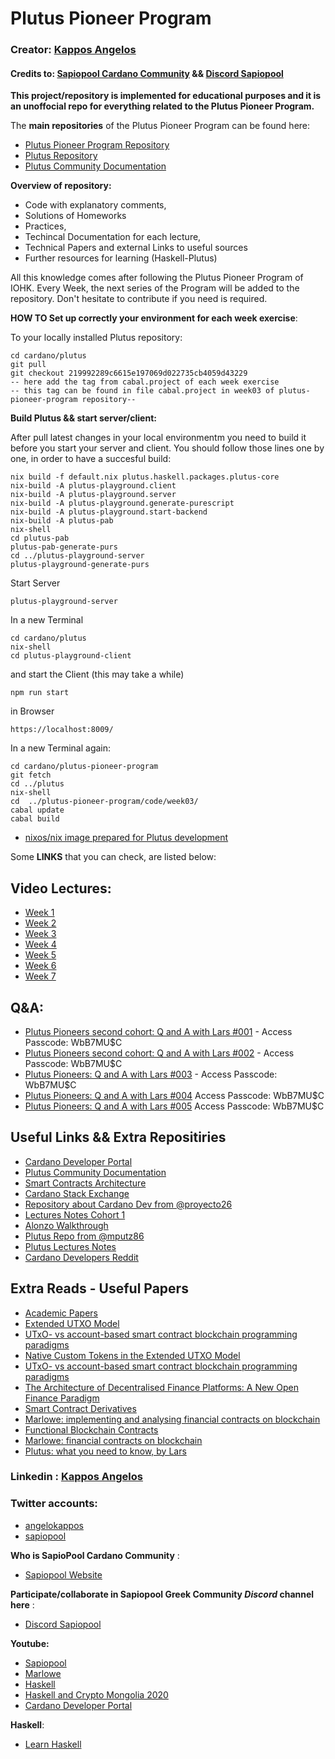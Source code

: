 # **Plutus Pioneer Program**

### **Creator: [Kappos Angelos](https://www.linkedin.com/in/angelos-dionysios-kappos-4b668140/)**
#### Credits to: [Sapiopool Cardano Community](https://sapiopool.com/) && [Discord Sapiopool](https://discord.com/invite/HRK9gGE9ax)
**This project/repository is implemented for educational purposes and it is an unoffocial repo for everything related to the Plutus Pioneer Program.**

The **main repositories** of the Plutus Pioneer Program can be found here:

- [Plutus Pioneer Program Repository](https://github.com/input-output-hk/plutus-pioneer-program) 
- [Plutus Repository](https://github.com/input-output-hk/plutus)
- [Plutus Community Documentation](https://docs.plutus-community.com/)

**Overview of repository:**
- Code with explanatory comments,
- Solutions of Homeworks
- Practices, 
- Techincal Documentation for each lecture,
- Technical Papers and external Links to useful sources
- Further resources for learning (Haskell-Plutus)

All this knowledge comes after following the Plutus Pioneer Program of IOHK.
Every Week, the next series of the Program will be added to the repository.
Don't hesitate to contribute if you need is required.

**HOW TO Set up correctly your environment for each week exercise**:

To your locally installed Plutus repository:
```
cd cardano/plutus 
git pull
git checkout 219992289c6615e197069d022735cb4059d43229 
-- here add the tag from cabal.project of each week exercise
-- this tag can be found in file cabal.project in week03 of plutus-pioneer-program repository--
```
**Build Plutus && start server/client:** 

After pull latest changes in your local environmentm you need to build it before you start your server and client. 
You should follow those lines one by one, in order to have a succesful build:
```
nix build -f default.nix plutus.haskell.packages.plutus-core 
nix-build -A plutus-playground.client 
nix-build -A plutus-playground.server 
nix-build -A plutus-playground.generate-purescript 
nix-build -A plutus-playground.start-backend 
nix-build -A plutus-pab 
nix-shell 
cd plutus-pab 
plutus-pab-generate-purs 
cd ../plutus-playground-server 
plutus-playground-generate-purs
```

Start Server
```
plutus-playground-server
```
In a new Terminal
```
cd cardano/plutus
nix-shell
cd plutus-playground-client
```
and start the Client (this may take a while)
```
npm run start
```
in Browser
```
https://localhost:8009/
```
In a new Terminal again:
```
cd cardano/plutus-pioneer-program
git fetch
cd ../plutus
nix-shell
cd  ../plutus-pioneer-program/code/week03/
cabal update  
cabal build
```
- [nixos/nix image prepared for Plutus development](https://github.com/hkvb/nixos)

Some **LINKS** that you can check, are listed below:

## Video Lectures:

- [Week 1](https://www.youtube.com/watch?v=_zr3W8cgzIQ&t=2210s&ab_channel=LarsBr%C3%BCnjes)
- [Week 2](https://www.youtube.com/watch?v=sN3BIa3GAOc&ab_channel=LarsBr%C3%BCnjes)
- [Week 3](https://www.youtube.com/watch?v=6_rfCCY9_gY&t=52s&ab_channel=LarsBr%C3%BCnjes)
- [Week 4](https://www.youtube.com/watch?v=g4lvA14I-Jg&t=2422s&ab_channel=LarsBr%C3%BCnjes)
- [Week 5](https://www.youtube.com/watch?v=SsaVjSsPPcg&t=2s&ab_channel=LarsBr%C3%BCnjes)
- [Week 6](https://www.youtube.com/watch?v=24SHPHEc3zo&t=2s&ab_channel=LarsBr%C3%BCnjes)
- [Week 7](https://www.youtube.com/watch?v=uwZ903Zd0DU&t=1s&ab_channel=LarsBr%C3%BCnjes)
## Q&A:
- [Plutus Pioneers second cohort: Q and A with Lars #001](https://zoom.us/rec/share/QU7jcp8S0A-xlmXMIKlua5GoTpL0YwofDlnhSmzgZh1PeFSKqSn9YtzqIGmb6TvC.qZiLZ3thyTOy8dQ0) - Access Passcode: WbB7MU$C
- [Plutus Pioneers second cohort: Q and A with Lars #002](https://zoom.us/rec/share/mfAfBcg8LfGstgdkvXYyP9BVUDiBzm1O_ED9QaTobbcuPzOXOZzGpGBndhr2CauU.bgV5nicKWogoT3Kj) - Access Passcode: WbB7MU$C
- [Plutus Pioneers: Q and A with Lars #003](https://zoom.us/rec/share/7KKN1jsJIEe7hID4nxqo5cc59DQgucNTcXi7evD81cIsanLtJJfz4ymFYj7PW1PE.YajSv6SIKsCBRHKl) - Access Passcode: WbB7MU$C
- [Plutus Pioneers: Q and A with Lars #004](https://zoom.us/rec/share/Gn20cMXHJbmdXG6R0PncZfs2feUuxP9KJjFGQ5oecCu-dvi2KSb-asX_LVSaKRHT.S2R1Eo2ulCeTWDUt
  ) Access Passcode: WbB7MU$C
 - [Plutus Pioneers: Q and A with Lars #005](https://zoom.us/rec/share/4lASBU00my7lL5l0enCqZVWL7HBHJAI9x4_rJCZAoTaMz58c3C2lSgNTWF8tcB_E.owc7Yk9PGgGCH7c0) Access Passcode: WbB7MU$C  

## Useful Links && Extra Repositiries
- [Cardano Developer Portal](https://developers.cardano.org/?utm_source=Developers&utm_campaign=e6f14df50a-EMAIL_CAMPAIGN_2021_03_31_06_14_COPY_01&utm_medium=email&utm_term=0_c9c99d4ad3-e6f14df50a-77674502)
- [Plutus Community Documentation](https://docs.plutus-community.com/)
- [Smart Contracts Architecture](https://testnets.cardano.org/en/virtual-machines/kevm/about/iele_vm_architecture/)
- [Cardano Stack Exchange](https://cardano.stackexchange.com/)
- [Repository about Cardano Dev from @proyecto26](https://github.com/proyecto26/cardano-developer)
- [Lectures Notes Cohort 1](https://plutus-pioneer-program.readthedocs.io/en/latest/index.html)
- [Alonzo Walkthrough](https://plutus-pioneer-program.readthedocs.io/en/latest/alonzo.html)
- [Plutus Repo from @mputz86](https://github.com/mputz86/plutus-personal-playground)
- [Plutus Lectures Notes](https://plutus-pioneer-program.readthedocs.io/en/latest/)
- [Cardano Developers Reddit](https://www.reddit.com/r/CardanoDevelopers/)

## Extra Reads - Useful Papers
- [Academic Papers](https://github.com/jonathondilworth/blockchain-notes/blob/main/Academic-Papers-List.md)
- [Extended UTXO Model](https://iohk.io/en/research/library/papers/the-extended-utxo-model/)
- [UTxO- vs account-based smart contract blockchain programming paradigms ](https://arxiv.org/pdf/2003.14271.pdf)
- [Native Custom Tokens in the Extended UTXO Model](https://files.zotero.net/eyJleHBpcmVzIjoxNjI3NDc1NTI4LCJoYXNoIjoiMDBmMTM0NGZkYTg2ZTBhOWJkZWI4ZDhhYjIzZjIzYzAiLCJjb250ZW50VHlwZSI6ImFwcGxpY2F0aW9uXC9wZGYiLCJjaGFyc2V0IjoiIiwiZmlsZW5hbWUiOiJDaGFrcmF2YXJ0eSBldCBhbC4gLSAyMDIwIC0gTmF0aXZlIEN1c3RvbSBUb2tlbnMgaW4gdGhlIEV4dGVuZGVkIFVUWE8gTW9kZWwucGRmIn0%3D/bc922137cb48f5438f8bbaf38f275e704e1541622d3db462bdfd027afcee6efe/Chakravarty%20et%20al.%20-%202020%20-%20Native%20Custom%20Tokens%20in%20the%20Extended%20UTXO%20Model.pdf)
- [UTxO- vs account-based smart contract
blockchain programming paradigms](https://arxiv.org/pdf/2003.14271.pdf)
- [The Architecture of Decentralised Finance Platforms: A New Open Finance Paradigm](https://iohk.io/en/research/library/papers/the-architecture-of-decentralised-finance-platformsa-new-open-finance-paradigm/)
- [Smart Contract Derivatives](https://eprint.iacr.org/2020/138.pdf)
- [Marlowe: implementing and analysing financial contracts on blockchain](https://files.zotero.net/eyJleHBpcmVzIjoxNjI3NDc1OTE2LCJoYXNoIjoiM2IzNzJmMzE2Yjc1M2Q0NzU4YzMxZDVhYWE0MTg3OGMiLCJjb250ZW50VHlwZSI6ImFwcGxpY2F0aW9uXC9wZGYiLCJjaGFyc2V0IjoiIiwiZmlsZW5hbWUiOiJTZWlqYXMgZXQgYWwuIC0gTWFybG93ZSBpbXBsZW1lbnRpbmcgYW5kIGFuYWx5c2luZyBmaW5hbmNpYWwgY29udC5wZGYifQ%3D%3D/316d015db70acade1a95d980cd88d9412242accbe9dffa62f13cd2673e067b6e/Seijas%20et%20al.%20-%20Marlowe%20implementing%20and%20analysing%20financial%20cont.pdf)
- [Functional Blockchain Contracts](https://files.zotero.net/eyJleHBpcmVzIjoxNjI3NDc1OTU2LCJoYXNoIjoiZWQ1YTU5MGZmYWFhYzQ2Y2VjNTFmNjlmZTQ0NjgzMjIiLCJjb250ZW50VHlwZSI6ImFwcGxpY2F0aW9uXC9wZGYiLCJjaGFyc2V0IjoiIiwiZmlsZW5hbWUiOiJDaGFrcmF2YXJ0eSBldCBhbC4gLSAyMDE5IC0gRnVuY3Rpb25hbCBCbG9ja2NoYWluIENvbnRyYWN0cy5wZGYifQ%3D%3D/46c4f06af19f34d11d25d4cce757d9034bb5dc8b5149252584901ad7f26215d9/Chakravarty%20et%20al.%20-%202019%20-%20Functional%20Blockchain%20Contracts.pdf)
- [Marlowe: financial contracts on blockchain](https://files.zotero.net/eyJleHBpcmVzIjoxNjI3NDc1OTk0LCJoYXNoIjoiM2JlM2Q4OWI5ZTE1YTIwMmYwZDY0Zjk2NmZmYTgzNTgiLCJjb250ZW50VHlwZSI6ImFwcGxpY2F0aW9uXC9wZGYiLCJjaGFyc2V0IjoiIiwiZmlsZW5hbWUiOiJTZWlqYXMgYW5kIFRob21wc29uIC0gTWFybG93ZSBmaW5hbmNpYWwgY29udHJhY3RzIG9uIGJsb2NrY2hhaW4ucGRmIn0%3D/62b91acae6e45230591758711825545e8d6756d7630e2c2e18b7e9dcf6c5bc6c/Seijas%20and%20Thompson%20-%20Marlowe%20financial%20contracts%20on%20blockchain.pdf)
- [Plutus: what you need to know, by Lars](https://iohk.io/en/blog/posts/2021/04/13/plutus-what-you-need-to-know/)


### Linkedin : [Kappos Angelos](https://www.linkedin.com/in/angelos-dionysios-kappos-4b668140/)

### **Twitter accounts:**
- [angelokappos](https://twitter.com/angelokappos)
- [sapiopool](https://twitter.com/sapiopool)

**Who is SapioPool Cardano Community** : 
- [Sapiopool Website](https://sapiopool.com/)

**Participate/collaborate in Sapiopool Greek Community *Discord* channel here** :
- [Discord Sapiopool](https://discord.com/invite/HRK9gGE9ax)

**Youtube:**
- [Sapiopool](https://www.youtube.com/channel/UCcPH2RMsszRGJ2awvLdMKzQ)
- [Marlowe](https://www.youtube.com/user/simonjohnthompson/videos)
- [Haskell](https://www.youtube.com/playlist?list=PLe7Ei6viL6jGp1Rfu0dil1JH1SHk9bgDV)
- [Haskell and Crypto Mongolia 2020](https://www.youtube.com/watch?v=EoO76YCSTLo&list=PLJ3w5xyG4JWmBVIigNBytJhvSSfZZzfTm&ab_channel=AlejandroGarcia)
- [Cardano Developer Portal](https://developers.cardano.org/)

**Haskell**:
- [Learn Haskell](http://learnyouahaskell.com/chapters)

